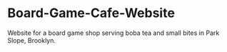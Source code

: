 # Board-Game-Cafe-Website
 Website for a board game shop serving boba tea and small bites in Park Slope, Brooklyn.

